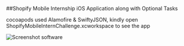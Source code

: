 ##Shopify Mobile Internship iOS Application along with Optional Tasks

cocoapods used Alamofire & SwiftyJSON, kindly open ShopifyMobileInternChallenge.xcworkspace to see the app


![Screenshot software](https://github.com/credo92/EventFinder/blob/master/mobile.png "screenshot software")


